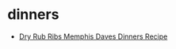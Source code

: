 # dinners

 * [Dry Rub Ribs Memphis Daves Dinners Recipe](index/d/dry-rub-ribs-memphis-daves-dinners-recipe.json)
